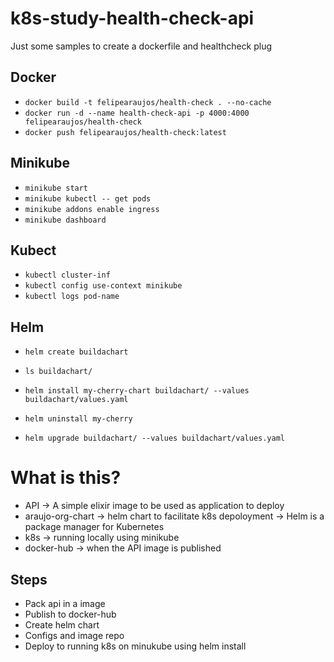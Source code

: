# k8s-study-health-check-api
Just some samples to create a dockerfile and healthcheck plug


## Docker

- `docker build -t felipearaujos/health-check . --no-cache`
- `docker run -d --name health-check-api -p 4000:4000 felipearaujos/health-check`
- `docker push felipearaujos/health-check:latest`

## Minikube

- `minikube start`
- `minikube kubectl -- get pods`
- `minikube addons enable ingress`
- `minikube dashboard`

## Kubect
- `kubectl cluster-inf`
- `kubectl config use-context minikube`
- `kubectl logs pod-name`

## Helm

- `helm create buildachart`

- `ls buildachart/`
- `helm install my-cherry-chart buildachart/ --values buildachart/values.yaml`
- `helm uninstall my-cherry`
- `helm upgrade buildachart/ --values buildachart/values.yaml`



# What is this?
- API -> A simple elixir image to be used as application to deploy
- araujo-org-chart -> helm chart to facilitate k8s depoloyment -> Helm is a package manager for Kubernetes
- k8s -> running locally using minikube
- docker-hub -> when the API image is published


## Steps
- Pack api in a image
- Publish to docker-hub
- Create helm chart
- Configs and image repo
- Deploy to running k8s on minukube using helm install


